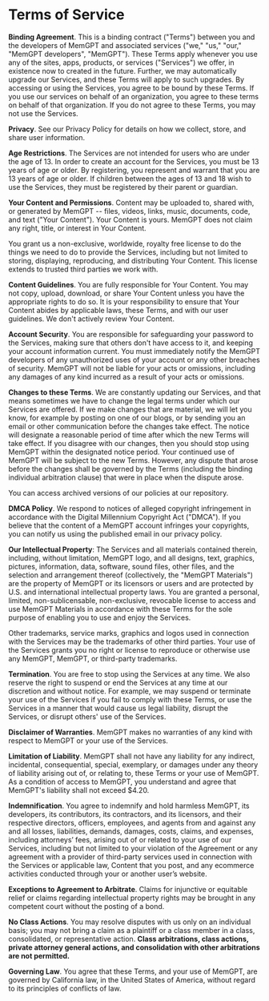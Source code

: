 Terms of Service
================

**Binding Agreement**. This is a binding contract ("Terms") between you and the developers of MemGPT and associated services ("we," "us," "our," "MemGPT developers", "MemGPT"). These Terms apply whenever you use any of the sites, apps, products, or services ("Services") we offer, in existence now to created in the future. Further, we may automatically upgrade our Services, and these Terms will apply to such upgrades. By accessing or using the Services, you agree to be bound by these Terms. If you use our services on behalf of an organization, you agree to these terms on behalf of that organization. If you do not agree to these Terms, you may not use the Services.

**Privacy**. See our Privacy Policy for details on how we collect, store, and share user information.

**Age Restrictions**. The Services are not intended for users who are under the age of 13. In order to create an account for the Services, you must be 13 years of age or older. By registering, you represent and warrant that you are 13 years of age or older. If children between the ages of 13 and 18 wish to use the Services, they must be registered by their parent or guardian.

**Your Content and Permissions**. Content may be uploaded to, shared with, or generated by MemGPT -- files, videos, links, music, documents, code, and text ("Your Content"). Your Content is yours. MemGPT does not claim any right, title, or interest in Your Content.

You grant us a non-exclusive, worldwide, royalty free license to do the things we need to do to provide the Services, including but not limited to storing, displaying, reproducing, and distributing Your Content. This license extends to trusted third parties we work with.

**Content Guidelines**. You are fully responsible for Your Content. You may not copy, upload, download, or share Your Content unless you have the appropriate rights to do so. It is your responsibility to ensure that Your Content abides by applicable laws, these Terms, and with our user guidelines. We don't actively review Your Content.

**Account Security**. You are responsible for safeguarding your password to the Services, making sure that others don't have access to it, and keeping your account information current. You must immediately notify the MemGPT developers of any unauthorized uses of your account or any other breaches of security. MemGPT will not be liable for your acts or omissions, including any damages of any kind incurred as a result of your acts or omissions.

**Changes to these Terms**. We are constantly updating our Services, and that means sometimes we have to change the legal terms under which our Services are offered. If we make changes that are material, we will let you know, for example by posting on one of our blogs, or by sending you an email or other communication before the changes take effect. The notice will designate a reasonable period of time after which the new Terms will take effect. If you disagree with our changes, then you should stop using MemGPT within the designated notice period. Your continued use of MemGPT will be subject to the new Terms. However, any dispute that arose before the changes shall be governed by the Terms (including the binding individual arbitration clause) that were in place when the dispute arose.

You can access archived versions of our policies at our repository.

**DMCA Policy**. We respond to notices of alleged copyright infringement in accordance with the Digital Millennium Copyright Act ("DMCA"). If you believe that the content of a MemGPT account infringes your copyrights, you can notify us using the published email in our privacy policy. 

**Our Intellectual Property**: The Services and all materials contained therein, including, without limitation, MemGPT logo, and all designs, text, graphics, pictures, information, data, software, sound files, other files, and the selection and arrangement thereof (collectively, the "MemGPT Materials") are the property of MemGPT or its licensors or users and are protected by U.S. and international intellectual property laws. You are granted a personal, limited, non-sublicensable, non-exclusive, revocable license to access and use MemGPT Materials in accordance with these Terms for the sole purpose of enabling you to use and enjoy the Services.

Other trademarks, service marks, graphics and logos used in connection with the Services may be the trademarks of other third parties. Your use of the Services grants you no right or license to reproduce or otherwise use any MemGPT, MemGPT, or third-party trademarks.

**Termination**. You are free to stop using the Services at any time. We also reserve the right to suspend or end the Services at any time at our discretion and without notice. For example, we may suspend or terminate your use of the Services if you fail to comply with these Terms, or use the Services in a manner that would cause us legal liability, disrupt the Services, or disrupt others' use of the Services.

**Disclaimer of Warranties**. MemGPT makes no warranties of any kind with respect to MemGPT or your use of the Services.

**Limitation of Liability**. MemGPT shall not have any liability for any indirect, incidental, consequential, special, exemplary, or damages under any theory of liability arising out of, or relating to, these Terms or your use of MemGPT. As a condition of access to MemGPT, you understand and agree that MemGPT's liability shall not exceed $4.20.

**Indemnification**. You agree to indemnify and hold harmless MemGPT, its developers, its contributors, its contractors, and its licensors, and their respective directors, officers, employees, and agents from and against any and all losses, liabilities, demands, damages, costs, claims, and expenses, including attorneys’ fees, arising out of or related to your use of our Services, including but not limited to your violation of the Agreement or any agreement with a provider of third-party services used in connection with the Services or applicable law, Content that you post, and any ecommerce activities conducted through your or another user’s website.

**Exceptions to Agreement to Arbitrate**. Claims for injunctive or equitable relief or claims regarding intellectual property rights may be brought in any competent court without the posting of a bond.

**No Class Actions**. You may resolve disputes with us only on an individual basis; you may not bring a claim as a plaintiff or a class member in a class, consolidated, or representative action. **Class arbitrations, class actions, private attorney general actions, and consolidation with other arbitrations are not permitted.**

**Governing Law**. You agree that these Terms, and your use of MemGPT, are governed by California law, in the United States of America, without regard to its principles of conflicts of law.
